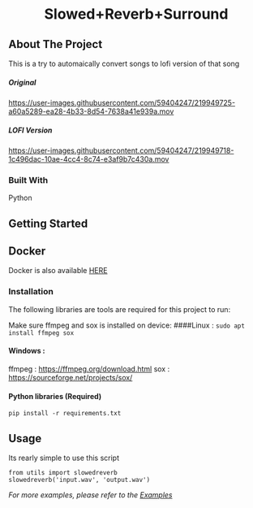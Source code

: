 
  <h1 align="center">Slowed+Reverb+Surround </h1>



<!-- ABOUT THE PROJECT -->
## About The Project

This is a try to automaically convert songs to lofi version of that song



##### Original
https://user-images.githubusercontent.com/59404247/219949725-a60a5289-ea28-4b33-8d54-7638a41e939a.mov

##### LOFI Version
https://user-images.githubusercontent.com/59404247/219949718-1c496dac-10ae-4cc4-8c74-e3af9b7c430a.mov



### Built With

Python




<!-- GETTING STARTED -->
## Getting Started

## Docker 
Docker is also available [HERE]()

### Installation

The following libraries are tools are required for this project to run:

Make sure ffmpeg and sox is installed on device:
####Linux : 
`
sudo apt install ffmpeg sox
`

#### Windows : 

ffmpeg : https://ffmpeg.org/download.html
sox : https://sourceforge.net/projects/sox/

#### Python libraries (Required)

`
pip install -r requirements.txt
`


<!-- USAGE EXAMPLES -->
## Usage
Its rearly simple to use this script 
```
from utils import slowedreverb
slowedreverb('input.wav', 'output.wav')
```


_For more examples, please refer to the [Examples](https://github.com/samarthshrivas/Slowed-Reverbed/tree/main/example)_



